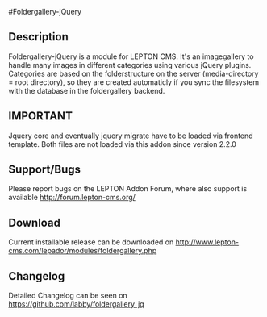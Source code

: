 #Foldergallery-jQuery
## Description
Foldergallery-jQuery is a module for LEPTON CMS. 
It's an imagegallery to handle many images in different categories using various jQuery plugins. 
Categories are based on the folderstructure on the server (media-directory = root directory), so they are created
automaticly if you sync the filesystem with the database in the foldergallery backend.

## IMPORTANT
Jquery core and eventually jquery migrate have to be loaded via frontend template.
Both files are not loaded via this addon since version 2.2.0


## Support/Bugs
Please report bugs on the LEPTON Addon Forum, where also support is available
http://forum.lepton-cms.org/

## Download
Current installable release can be downloaded on
http://www.lepton-cms.com/lepador/modules/foldergallery.php

## Changelog
Detailed Changelog can be seen on
https://github.com/labby/foldergallery_jq
